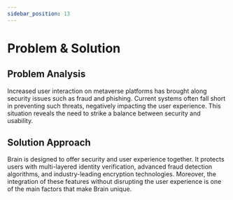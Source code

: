 ```yaml
---
sidebar_position: 13
---
```


# Problem & Solution

## **Problem Analysis**
Increased user interaction on metaverse platforms has brought along security issues such as fraud and phishing. Current systems often fall short in preventing such threats, negatively impacting the user experience. This situation reveals the need to strike a balance between security and usability.

## **Solution Approach**

Brain is designed to offer security and user experience together. It protects users with multi-layered identity verification, advanced fraud detection algorithms, and industry-leading encryption technologies. Moreover, the integration of these features without disrupting the user experience is one of the main factors that make Brain unique.
